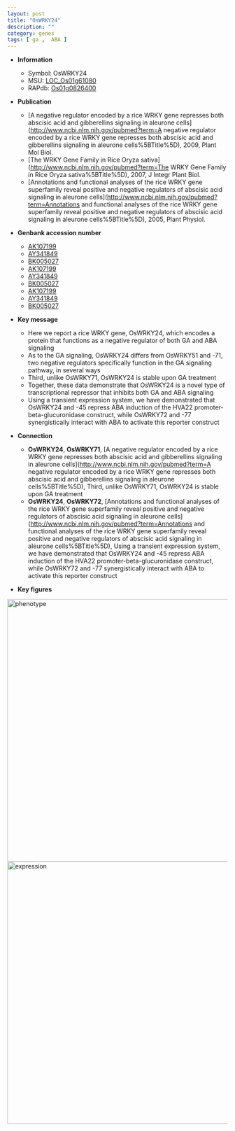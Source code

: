 ```yaml
---
layout: post
title: "OsWRKY24"
description: ""
category: genes
tags: [ ga ,  ABA ]
---
```


* **Information**  
    + Symbol: OsWRKY24  
    + MSU: [LOC_Os01g61080](http://rice.plantbiology.msu.edu/cgi-bin/ORF_infopage.cgi?orf=LOC_Os01g61080)  
    + RAPdb: [Os01g0826400](http://rapdb.dna.affrc.go.jp/viewer/gbrowse_details/irgsp1?name=Os01g0826400)  

* **Publication**  
    + [A negative regulator encoded by a rice WRKY gene represses both abscisic acid and gibberellins signaling in aleurone cells](http://www.ncbi.nlm.nih.gov/pubmed?term=A negative regulator encoded by a rice WRKY gene represses both abscisic acid and gibberellins signaling in aleurone cells%5BTitle%5D), 2009, Plant Mol Biol.
    + [The WRKY Gene Family in Rice Oryza sativa](http://www.ncbi.nlm.nih.gov/pubmed?term=The WRKY Gene Family in Rice Oryza sativa%5BTitle%5D), 2007, J Integr Plant Biol.
    + [Annotations and functional analyses of the rice WRKY gene superfamily reveal positive and negative regulators of abscisic acid signaling in aleurone cells](http://www.ncbi.nlm.nih.gov/pubmed?term=Annotations and functional analyses of the rice WRKY gene superfamily reveal positive and negative regulators of abscisic acid signaling in aleurone cells%5BTitle%5D), 2005, Plant Physiol.

* **Genbank accession number**  
    + [AK107199](http://www.ncbi.nlm.nih.gov/nuccore/AK107199)
    + [AY341849](http://www.ncbi.nlm.nih.gov/nuccore/AY341849)
    + [BK005027](http://www.ncbi.nlm.nih.gov/nuccore/BK005027)
    + [AK107199](http://www.ncbi.nlm.nih.gov/nuccore/AK107199)
    + [AY341849](http://www.ncbi.nlm.nih.gov/nuccore/AY341849)
    + [BK005027](http://www.ncbi.nlm.nih.gov/nuccore/BK005027)
    + [AK107199](http://www.ncbi.nlm.nih.gov/nuccore/AK107199)
    + [AY341849](http://www.ncbi.nlm.nih.gov/nuccore/AY341849)
    + [BK005027](http://www.ncbi.nlm.nih.gov/nuccore/BK005027)

* **Key message**  
    + Here we report a rice WRKY gene, OsWRKY24, which encodes a protein that functions as a negative regulator of both GA and ABA signaling
    + As to the GA signaling, OsWRKY24 differs from OsWRKY51 and -71, two negative regulators specifically function in the GA signaling pathway, in several ways
    + Third, unlike OsWRKY71, OsWRKY24 is stable upon GA treatment
    + Together, these data demonstrate that OsWRKY24 is a novel type of transcriptional repressor that inhibits both GA and ABA signaling
    + Using a transient expression system, we have demonstrated that OsWRKY24 and -45 repress ABA induction of the HVA22 promoter-beta-glucuronidase construct, while OsWRKY72 and -77 synergistically interact with ABA to activate this reporter construct

* **Connection**  
    + __OsWRKY24__, __OsWRKY71__, [A negative regulator encoded by a rice WRKY gene represses both abscisic acid and gibberellins signaling in aleurone cells](http://www.ncbi.nlm.nih.gov/pubmed?term=A negative regulator encoded by a rice WRKY gene represses both abscisic acid and gibberellins signaling in aleurone cells%5BTitle%5D), Third, unlike OsWRKY71, OsWRKY24 is stable upon GA treatment
    + __OsWRKY24__, __OsWRKY72__, [Annotations and functional analyses of the rice WRKY gene superfamily reveal positive and negative regulators of abscisic acid signaling in aleurone cells](http://www.ncbi.nlm.nih.gov/pubmed?term=Annotations and functional analyses of the rice WRKY gene superfamily reveal positive and negative regulators of abscisic acid signaling in aleurone cells%5BTitle%5D), Using a transient expression system, we have demonstrated that OsWRKY24 and -45 repress ABA induction of the HVA22 promoter-beta-glucuronidase construct, while OsWRKY72 and -77 synergistically interact with ABA to activate this reporter construct

* **Key figures**  
<img src="http://funRiceGenes.github.io/images/OsWRKY24.pheno.png" alt="phenotype"  style="width: 600px;"/>

<img src="http://funRiceGenes.github.io/images/OsWRKY24.exp.png" alt="expression"  style="width: 600px;"/>


